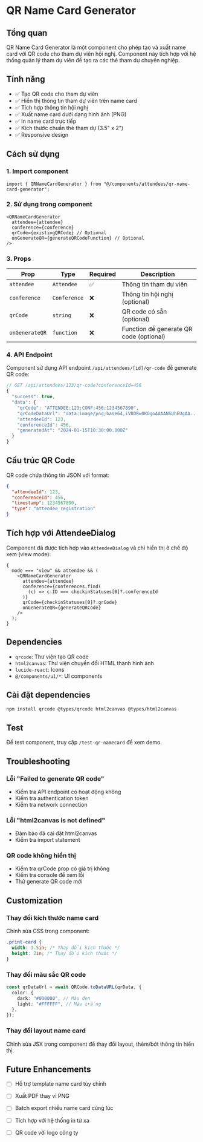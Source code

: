 # QR Name Card Generator

## Tổng quan

QR Name Card Generator là một component cho phép tạo và xuất name card với QR code cho tham dự viên hội nghị. Component này tích hợp với hệ thống quản lý tham dự viên để tạo ra các thẻ tham dự chuyên nghiệp.

## Tính năng

- ✅ Tạo QR code cho tham dự viên
- ✅ Hiển thị thông tin tham dự viên trên name card
- ✅ Tích hợp thông tin hội nghị
- ✅ Xuất name card dưới dạng hình ảnh (PNG)
- ✅ In name card trực tiếp
- ✅ Kích thước chuẩn thẻ tham dự (3.5" x 2")
- ✅ Responsive design

## Cách sử dụng

### 1. Import component

```tsx
import { QRNameCardGenerator } from "@/components/attendees/qr-name-card-generator";
```

### 2. Sử dụng trong component

```tsx
<QRNameCardGenerator
  attendee={attendee}
  conference={conference}
  qrCode={existingQRCode} // Optional
  onGenerateQR={generateQRCodeFunction} // Optional
/>
```

### 3. Props

| Prop           | Type         | Required | Description                             |
| -------------- | ------------ | -------- | --------------------------------------- |
| `attendee`     | `Attendee`   | ✅       | Thông tin tham dự viên                  |
| `conference`   | `Conference` | ❌       | Thông tin hội nghị (optional)           |
| `qrCode`       | `string`     | ❌       | QR code có sẵn (optional)               |
| `onGenerateQR` | `function`   | ❌       | Function để generate QR code (optional) |

### 4. API Endpoint

Component sử dụng API endpoint `/api/attendees/[id]/qr-code` để generate QR code:

```typescript
// GET /api/attendees/123/qr-code?conferenceId=456
{
  "success": true,
  "data": {
    "qrCode": "ATTENDEE:123:CONF:456:1234567890",
    "qrCodeDataUrl": "data:image/png;base64,iVBORw0KGgoAAAANSUhEUgAA...",
    "attendeeId": 123,
    "conferenceId": 456,
    "generatedAt": "2024-01-15T10:30:00.000Z"
  }
}
```

## Cấu trúc QR Code

QR code chứa thông tin JSON với format:

```json
{
  "attendeeId": 123,
  "conferenceId": 456,
  "timestamp": 1234567890,
  "type": "attendee_registration"
}
```

## Tích hợp với AttendeeDialog

Component đã được tích hợp vào `AttendeeDialog` và chỉ hiển thị ở chế độ xem (view mode):

```tsx
{
  mode === "view" && attendee && (
    <QRNameCardGenerator
      attendee={attendee}
      conference={conferences.find(
        (c) => c.ID === checkinStatuses[0]?.conferenceId
      )}
      qrCode={checkinStatuses[0]?.qrCode}
      onGenerateQR={generateQRCode}
    />
  );
}
```

## Dependencies

- `qrcode`: Thư viện tạo QR code
- `html2canvas`: Thư viện chuyển đổi HTML thành hình ảnh
- `lucide-react`: Icons
- `@/components/ui/*`: UI components

## Cài đặt dependencies

```bash
npm install qrcode @types/qrcode html2canvas @types/html2canvas
```

## Test

Để test component, truy cập `/test-qr-namecard` để xem demo.

## Troubleshooting

### Lỗi "Failed to generate QR code"

- Kiểm tra API endpoint có hoạt động không
- Kiểm tra authentication token
- Kiểm tra network connection

### Lỗi "html2canvas is not defined"

- Đảm bảo đã cài đặt html2canvas
- Kiểm tra import statement

### QR code không hiển thị

- Kiểm tra qrCode prop có giá trị không
- Kiểm tra console để xem lỗi
- Thử generate QR code mới

## Customization

### Thay đổi kích thước name card

Chỉnh sửa CSS trong component:

```css
.print-card {
  width: 3.5in; /* Thay đổi kích thước */
  height: 2in; /* Thay đổi kích thước */
}
```

### Thay đổi màu sắc QR code

```typescript
const qrDataUrl = await QRCode.toDataURL(qrData, {
  color: {
    dark: "#000000", // Màu đen
    light: "#FFFFFF", // Màu trắng
  },
});
```

### Thay đổi layout name card

Chỉnh sửa JSX trong component để thay đổi layout, thêm/bớt thông tin hiển thị.

## Future Enhancements

- [ ] Hỗ trợ template name card tùy chỉnh
- [ ] Xuất PDF thay vì PNG
- [ ] Batch export nhiều name card cùng lúc
- [ ] Tích hợp với hệ thống in từ xa
- [ ] QR code với logo công ty

